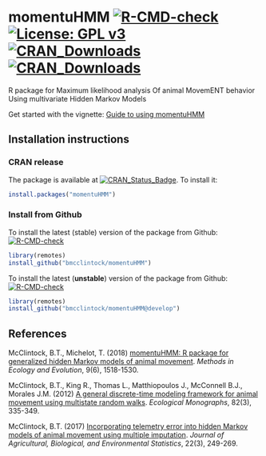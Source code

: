 # momentuHMM  [![R-CMD-check](https://github.com/bmcclintock/momentuHMM/workflows/R-CMD-check/badge.svg)](https://github.com/bmcclintock/momentuHMM/actions) [![License: GPL v3](https://img.shields.io/badge/License-GPL%20v3-blue.svg)](https://www.gnu.org/licenses/gpl-3.0) [![CRAN_Downloads](https://cranlogs.r-pkg.org/badges/momentuHMM)](https://cran.r-project.org/package=momentuHMM) [![CRAN_Downloads](https://cranlogs.r-pkg.org/badges/grand-total/momentuHMM)](https://cran.r-project.org/package=momentuHMM)

R package for Maximum likelihood analysis Of animal MovemENT behavior Using multivariate Hidden Markov Models 

Get started with the vignette: [Guide to using momentuHMM](https://github.com/bmcclintock/momentuHMM/tree/develop/vignettes/momentuHMM.pdf)

## Installation instructions

### CRAN release
The package is available at [![CRAN_Status_Badge](https://www.r-pkg.org/badges/version/momentuHMM)](https://cran.r-project.org/package=momentuHMM). To install it:
``` R
install.packages("momentuHMM")
```

### Install from Github
To install the latest (stable) version of the package from Github: [![R-CMD-check](https://github.com/bmcclintock/momentuHMM/workflows/R-CMD-check/badge.svg)](https://github.com/bmcclintock/momentuHMM/actions)
``` R
library(remotes)
install_github("bmcclintock/momentuHMM")
```

To install the latest (**unstable**) version of the package from Github: [![R-CMD-check](https://github.com/bmcclintock/momentuHMM/actions/workflows/r.yml/badge.svg?branch=develop)](https://github.com/bmcclintock/momentuHMM/actions/workflows/r.yml)
``` R
library(remotes)
install_github("bmcclintock/momentuHMM@develop")
```

## References
McClintock, B.T., Michelot, T. (2018) [momentuHMM: R package for generalized hidden Markov models of animal movement](http://dx.doi.org/10.1111/2041-210X.12995). *Methods in Ecology and Evolution*, 9(6), 1518-1530.

McClintock, B.T., King R., Thomas L., Matthiopoulos J., McConnell B.J., Morales J.M. (2012) [A general discrete-time modeling framework for animal movement using multistate random walks](http://onlinelibrary.wiley.com/doi/10.1890/11-0326.1/full). *Ecological Monographs*, 82(3), 335-349.

McClintock, B.T. (2017) [Incorporating telemetry error into hidden Markov models of animal movement using multiple imputation](https://link.springer.com/article/10.1007/s13253-017-0285-6). *Journal of Agricultural, Biological, and Environmental Statistics*, 22(3), 249-269.
